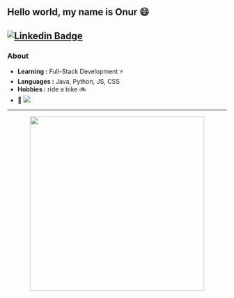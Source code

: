 
## Hello world, my name is Onur :smile:

[![Linkedin Badge](https://img.shields.io/badge/LinkedIn-0077B5?style=for-the-badge&logo=linkedin&logoColor=white&link=https://www.linkedin.com/in/onurerkantoros/)](https://www.linkedin.com/in/onurerkantoros/)
---------------------------------------------------------------------------------------------------------------------------------------------------------------------------------
### About

-  **Learning :** Full-Stack Development :zap:
-  **Languages :** Java, Python, JS, CSS
-  **Hobbies :** ride a bike :bike:
-  :purple_heart: <img src="https://img.shields.io/badge/Linux_Mint-87CF3E?style=for-the-badge&logo=linux-mint&logoColor=white" /> 
 

---------------------------------------------------------------------------------------------------------------------------------------------------------------------------------



<div id="header" align="center">
  <img src="https://media.giphy.com/media/ZVik7pBtu9dNS/giphy.gif" width="400"/>
</div>
